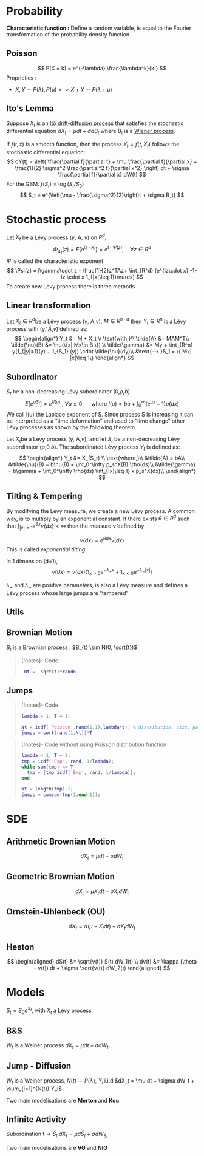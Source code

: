# Probability

**Characteristic function :** Define a random variable, is equal to the Fourier transformation of the probability density function

## Poisson
$$ 
P(X = k) = e^{-\lambda} \frac{\lambda^k}{k!}
$$
Proprieties :
- $X, Y \sim P(\lambda), P(\mu) => X+Y \sim P(\lambda + \mu)$ 

## Ito's Lemma
Suppose $X_t$ is an [Itô drift-diffusion process](https://www.wikiwand.com/en/Itô_calculus#Itô_processes "Itô calculus") that satisfies the stochastic differential equation $dX_t = \mu dt + \sigma dB_t$ where $B_t$ is a [Wiener process](https://www.wikiwand.com/en/Wiener_process "Wiener process").

If $f(t,x)$ is a smooth function, then the process $Y_t=f(t,X_t)$ follows the stochastic differential equation:
$$
dY(t) = \left( \frac{\partial f}{\partial t} + \mu \frac{\partial f}{\partial x} + \frac{1}{2} \sigma^2 \frac{\partial^2 f}{\partial x^2} \right) dt + \sigma \frac{\partial f}{\partial x} dW(t)
$$
For the GBM: $f(S_t) = \log(S_t/S_0)$
$$
S_t = e^{\left(\mu - \frac{\sigma^2}{2}\right)t + \sigma B_t}
$$

# Stochastic process
Let $X_t$ be a Lévy process ($\gamma$, A, $\nu$) on $R^d$,
$$
\Phi_{X_t}(z) = E[e^{iz\cdot X_t}] = e^{t \cdot \Psi(z)}, \quad \forall z \in R^d
$$
$\Psi$ is called the characteristic exponent 
$$
\Psi(z) = i\gamma\cdot z - \frac{1}{2}z^TAz+ \int_{R^d} (e^{iz\cdot x} -1-iz \cdot x 1_{|x|\leq 1})\nu(dx)
$$
To create new Levy process there is three methods 
## Linear transformation
Let $X_t \in R^d$​ be a Lévy process ($\gamma$, A,$\nu$), $M\in R^{n\cdot d}$ then $Y_t \in R^n$ is a Lévy process with  ($\tilde{\gamma}$, $\tilde{A}$,$\tilde{\nu}$) defined as:
$$ 
\begin{align*}
Y_t &=  M * X_t \\
\text{with,}\\
\tilde{A} &= MAM^T\\
\tilde{\nu}(B) &= \nu(\{x| Mx\in B \}) \\
\tilde{\gamma} &= Mγ + \int_{R^n} y(1_{|y|≤1}(y) − 1_{S_1} (y)) \cdot \tilde{\nu}(dy)\\
&\text{--> }S_1 = \{  Mx| |x|\leq 1\}
\end{align*}
$$



## Subordinator
 $S_t$ be a non-decreasing Lévy subordinator (0,$\rho$,$b$)
$$
E[e^{uS_t}] = e^{t l(u)} \text{ , }\forall u ≤ 0 \quad \text{, where } l(u) = bu + \int_0^{\infty}(e^{ux} − 1)\rho(dx)
$$
We call l(u) the Laplace exponent of S. Since process S is increasing it can
be interpreted as a “time deformation” and used to “time change” other Lévy processes as shown by the following theorem.

Let $X_t$​ be a Lévy process  ($\gamma$, A,$\nu$), and let $S_t$ be a non-decreasing Lévy subordinator ($\rho$,0,$b$). The subordinated Lévy process $Y_t$ is defined as:
$$ 
\begin{align*}
Y_t &= X_{S_t} \\
\text{where,}\\
&\tilde{A} = bA\\
&\tilde{\nu}(B) = b\nu(B) + \int_0^\infty p_s^X(B) \rho(ds)\\
&\tilde{\gamma} = b\gamma + \int_0^\infty \rho(ds) \int_{|x|\leq 1} x p_s^X(dx)\\
\end{align*}
$$

## Tilting & Tempering
By modifying the Lévy measure, we create a new Lévy process. A common way, is to multiply by an exponential constant. If there exists $\theta \in R^d$ such that $\int_{|x|≥1} e^{\theta x} \nu(dx) < \infty$ then the measure $\tilde{\nu}$ defined by

$$
\tilde{\nu}(dx) = e^{\theta dx} \nu(dx)
$$
This is called *exponential tilting*

In 1 dimension (d=1), 
$$
\tilde{\nu}(dx) = \nu(dx) (1_{x>0} e^{−\lambda_+x} + 1_{x<0}e^{−\lambda_−|x|})
$$

$\lambda_+$ and $\lambda_-$ are positive parameters, is also a Lévy measure and defines
a Lévy process whose large jumps are “tempered”

## Utils
## Brownian Motion

$B_t$ is a Brownian process  : $B_{t} \sim N(0, \sqrt{t})$

>[!notes]- Code
>```matlab
>  Bt =  sqrt(t)*randn
>```

## Jumps


>[!notes]- Code
>``` matlab
>lambda = 1; T = 1;
>
>Nt = icdf('Poisson',rand(1,1),lambda*t); % distribution, size, params
>jumps = sort(rand(1,Nt))*T
>
>```

>[!notes]- Code without using Poisson distribution function
>``` matlab
>lambda = 1; T = 2;
>tmp = icdf('Exp', rand, 1/lambda);
>while sum(tmp) <= T
>	tmp = [tmp icdf('Exp', rand, 1/lambda)];
>end
>
>Nt = length(tmp)-1;
>jumps = cumsum(tmp(1:end-1));
>
>```


# SDE
## Arithmetic Brownian Motion

$$ dX_t = \mu dt + \sigma dW_t $$
## Geometric Brownian Motion

$$ dX_t = \mu X_tdt + \sigma X_tdW_t $$

## Ornstein-Uhlenbeck (OU)

$$ dX_t = \alpha (\mu-X_tdt) + \sigma X_tdW_t $$


## Heston
$$
\begin{aligned}
dS(t) &= \sqrt{v(t)} S(t) dW_1(t) \\
dv(t) &= \kappa (\theta - v(t)) dt + \sigma \sqrt{v(t)} dW_2(t)
\end{aligned}
$$



# Models 
$S_t = S_0 e^{X_t}$, with $X_t$ a Lévy process

## B&S
$W_t$ is a Weiner process
$dX_t = \mu dt + \sigma dW_t$ 

## Jump - Diffusion
$W_t$ is a Weiner process, $N(t) \sim P(\lambda)$, $Y_i$ i.i.d
$dX_t = \mu dt + \sigma dW_t + \sum_{i=1}^{N(t)} Y_i$ 

Two main modelisations are **Merton** and **Kou**

## Infinite Activity
Subordination t -> $\tilde S_t$ 
$dX_t = \mu d\tilde S_t + \sigma dW_{\tilde S_t}$

Two main modelisations are **VG** and **NIG**
